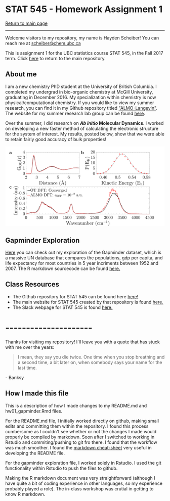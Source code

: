 # STAT 545 - Homework Assignment 1

[Return to main page](https://github.com/HScheiber/STAT545-hw-Scheiber-Hayden/blob/master/README.md "Main page")

---

Welcome visitors to my repository, my name is Hayden Scheiber! You can reach me at scheiber@chem.ubc.ca

This is assignment 1 for the UBC statistics course STAT 545, in the Fall 2017 term. Click [here](https://github.com/HScheiber/STAT545-hw-Scheiber-Hayden/blob/master/README.md "Home") to return to the main repository.

## About me
I am a new chemistry PhD student at the University of British Columbia. I completed my undergrad in bio-organic chemistry at McGill University, graduating in December 2016.
My specialization within chemistry is now physical/computational chemistry. If you would like to view my summer research, you can find it in my Github repository titled ["ALMO-Langevin"](https://github.com/HScheiber/ALMO-Langevin-Manuscript.git "Warning: it's in LaTeX format!"). The website for my summer research lab group can be found [here](http://khaliullin.com/ "Check out 'Team and Openings' to see a picture of me").

Over the summer, I did research on __*Ab initio* Molecular Dynamics__. I worked on developing a new faster method of calculating the electronic structure for the system of interest. My results, posted below, show that we were able to retain fairly good accuracy of bulk properties!

![](research_results.png "This is a comparison of bulk system properties of water between a well-developed accurate calculation method (OT DFT), and our new method called Absolutely Localized Molecular Orbitals (ALMO DFT)")

## Gapminder Exploration
[Here](hw01_gapminder.md "Gapminder Exploration") you can check out my exploration of the Gapminder dataset, which is a massive UN database that compares the populations, gdp per capita, and life expectancy for most countries in 5 year incriments between 1952 and 2007. The R markdown sourcecode can be found [here.](https://github.com/HScheiber/STAT545-hw-Scheiber-Hayden/blob/master/hw01/hw01_gapminder.Rmd)

## Class Resources
- The Github repository for STAT 545 can be found here [here!](https://github.com/STAT545-UBC/STAT545-UBC.github.io.git "STAT 545 Respoitory")
- The main website for STAT 545 created by that repository is found [here.](http://stat545.com/ "STAT 545 Main Webpage")
- The Slack webpage for STAT 545 is found [here.](https://stat545-2017.slack.com "STAT 545 Slack Webpage")

# ---------------------

Thanks for visiting my repository! I'll leave you with a quote that has stuck with me over the years:

> I mean, they say you die twice. One time when you stop breathing and a second 
time, a bit later on, when somebody says your name for the last time.

  \- Banksy

## How I made this file
This is a description of how I made changes to my README.md and hw01_gapminder.Rmd files.

For the README.md file, I initially worked directly on github, making small edits and committing them within the repository. 
I found this process cumbersome as I couldn't see whether or not the changes I made would properly be compiled by markdown. Soon after I switched to working in Rstudio and commiting/pushing to git fro there. I found that the workflow was much smoother.
I found the [markdown cheat-sheet](https://github.com/adam-p/markdown-here/wiki/Markdown-Cheatsheet) very useful in developing the README file.

For the gapminder exploration file, I worked solely in Rstudio. I used the git functionality within Rstudio to push the files to github.

Making the R markdown document was very straightforward (although I have quite a bit of coding experience in other languages, so my experience probably played a role). The in-class workshop was crutial in getting to know R markdown.

